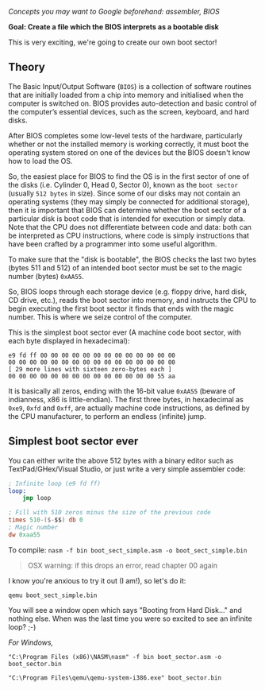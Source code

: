 *Concepts you may want to Google beforehand: assembler, BIOS*

**Goal: Create a file which the BIOS interprets as a bootable disk**

This is very exciting, we're going to create our own boot sector!

Theory
------

The Basic Input/Output Software (`BIOS`) is a collection of software routines that are
initially loaded from a chip into memory and initialised when the computer is switched
on. BIOS provides auto-detection and basic control of the computer’s essential devices,
such as the screen, keyboard, and hard disks.

After BIOS completes some low-level tests of the hardware, particularly whether or
not the installed memory is working correctly, it must boot the operating system stored
on one of the devices but the BIOS doesn't know how to load the OS. 

So, the easiest place for BIOS to find the OS is in the first sector of one of the disks
(i.e. Cylinder 0, Head 0, Sector 0), known as the `boot sector` (usually `512 bytes` in size). 
Since some of our disks may not contain an operating systems (they may simply be connected for additional storage),
then it is important that BIOS can determine whether the boot sector of a particular
disk is boot code that is intended for execution or simply data. Note that the CPU does
not differentiate between code and data: both can be interpreted as CPU instructions,
where code is simply instructions that have been crafted by a programmer into some
useful algorithm.

To make sure that the "disk is bootable", the BIOS checks the last two
bytes (bytes 511 and 512) of an intended boot sector must be set to the 
magic number (bytes) `0xAA55`.

So, BIOS loops through each storage device (e.g. floppy drive, hard disk, CD drive, etc.), 
reads the boot sector into memory, and instructs the CPU to begin executing the first boot
sector it finds that ends with the magic number. This is where we seize control of the computer.

This is the simplest boot sector ever (A machine code boot sector, with each byte displayed in
hexadecimal):

```
e9 fd ff 00 00 00 00 00 00 00 00 00 00 00 00 00
00 00 00 00 00 00 00 00 00 00 00 00 00 00 00 00
[ 29 more lines with sixteen zero-bytes each ]
00 00 00 00 00 00 00 00 00 00 00 00 00 00 55 aa
```

It is basically all zeros, ending with the 16-bit value
`0xAA55` (beware of indianness, x86 is little-endian). 
The first three bytes, in hexadecimal as `0xe9`, `0xfd` and `0xff`, are actually
machine code instructions, as defined by the CPU manufacturer, to perform an
endless (infinite) jump.

Simplest boot sector ever
-------------------------

You can either write the above 512 bytes
with a binary editor such as TextPad/GHex/Visual Studio, or just write a very
simple assembler code:

```nasm
; Infinite loop (e9 fd ff)
loop:
    jmp loop 

; Fill with 510 zeros minus the size of the previous code
times 510-($-$$) db 0
; Magic number
dw 0xaa55 
```

To compile:
`nasm -f bin boot_sect_simple.asm -o boot_sect_simple.bin`

> OSX warning: if this drops an error, read chapter 00 again

I know you're anxious to try it out (I am!), so let's do it:

`qemu boot_sect_simple.bin`

You will see a window open which says "Booting from Hard Disk..." and
nothing else. When was the last time you were so excited to see an infinite
loop? ;-)

*For Windows,*

`"C:\Program Files (x86)\NASM\nasm" -f bin boot_sector.asm -o boot_sector.bin`

`"C:\Program Files\qemu\qemu-system-i386.exe" boot_sector.bin`
